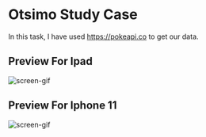 # Otsimo Study Case

In this task, I have used https://pokeapi.co to get our data.

## Preview For Ipad
![screen-gif](ipadGIF.gif)

## Preview For Iphone 11
![screen-gif](iphone11GIF.gif)

